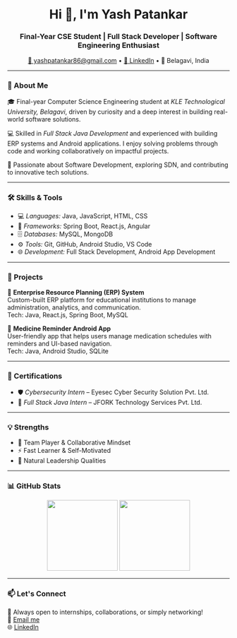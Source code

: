 <h1 align="center">Hi 👋, I'm Yash Patankar</h1>
<h3 align="center">Final-Year CSE Student | Full Stack Developer | Software Engineering Enthusiast</h3>

<p align="center">
  <a href="mailto:yashpatankar86@gmail.com">📧 yashpatankar86@gmail.com</a> • 
  <a href="[https://www.linkedin.com/in/your-link](https://www.linkedin.com/in/yashpatankar86/)">💼 LinkedIn</a> • 
  📍 Belagavi, India
</p>

---

### 🧠 About Me

🎓 Final-year Computer Science Engineering student at *KLE Technological University, Belagavi*, driven by curiosity and a deep interest in building real-world software solutions.

💻 Skilled in *Full Stack Java Development* and experienced with building ERP systems and Android applications. I enjoy solving problems through code and working collaboratively on impactful projects.

🚀 Passionate about Software Development, exploring SDN, and contributing to innovative tech solutions.

---

### 🛠 Skills & Tools

- 💻 *Languages:* Java, JavaScript, HTML, CSS
- 🧩 *Frameworks:* Spring Boot, React.js, Angular
- 🗄 *Databases:* MySQL, MongoDB
- ⚙ *Tools:* Git, GitHub, Android Studio, VS Code
- 🌐 *Development:* Full Stack Development, Android App Development

---

### 💼 Projects

📌 **Enterprise Resource Planning (ERP) System**  
Custom-built ERP platform for educational institutions to manage administration, analytics, and communication.  
Tech: Java, React.js, Spring Boot, MySQL

📌 **Medicine Reminder Android App**  
User-friendly app that helps users manage medication schedules with reminders and UI-based navigation.  
Tech: Java, Android Studio, SQLite

---

### 📃 Certifications

- 🛡 *Cybersecurity Intern* – Eyesec Cyber Security Solution Pvt. Ltd.  
- 🔧 *Full Stack Java Intern* – JFORK Technology Services Pvt. Ltd.

---

### 💡 Strengths

- 🤝 Team Player & Collaborative Mindset  
- ⚡ Fast Learner & Self-Motivated  
- 👑 Natural Leadership Qualities  

---

### 📊 GitHub Stats

<p align="center">
  <img src="https://github-readme-stats.vercel.app/api?username=yashpatankar&show_icons=true&theme=tokyonight" height="160"/>
  <img src="https://github-readme-streak-stats.herokuapp.com/?user=yashpatankar&theme=tokyonight" height="160"/>
</p>

---

### 📫 Let's Connect

💬 Always open to internships, collaborations, or simply networking!  
📩 [Email me](yashpatankar86@gmail.com)  
🌐 [LinkedIn](https://www.linkedin.com/in/yashpatankar86/)

